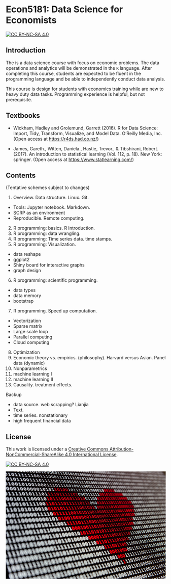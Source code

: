 # Econ5181: Data Science for Economists

[![CC BY-NC-SA 4.0][cc-by-nc-sa-shield]][cc-by-nc-sa]

## Introduction

The is a data science course with focus on economic problems. The data operations and analytics will be demonstrated in the `R` language.
After completing this course, students are expected to be fluent in the programming language and be able to independently conduct data
analysis.

This course is design for students with economics training while are new to heavy duty data tasks.
Programming experience is helpful, but not prerequisite.


## Textbooks

* Wickham, Hadley and Grolemund, Garrett (2016). R for Data Science: Import, Tidy, Transform, Visualize, and Model Data. O’Reilly Media, Inc. (Open access at https://r4ds.had.co.nz/)

* James, Gareth., Witten, Daniela., Hastie, Trevor., & Tibshirani, Robert. (2017). An introduction to statistical learning (Vol. 112, p. 18). New York: springer. (Open access at https://www.statlearning.com/)


## Contents

(Tentative schemes subject to changes)

1. Overview. Data structure. Linux. Git.
  * Tools: Jupyter notebook. Markdown.
  * SCRP as an environment
  * Reproducible.  Remote computing.
2. R programming: basics. R Introduction.
3. R programming: data wrangling.
4. R programming: Time series data. time stamps.
5. R programming: Visualization.
  * data reshape
  * ggplot2
  * Shiny board for interactive graphs
  * graph design
6. R programming: scientific programming.
  * data types
  * data memory
  * bootstrap
7. R programming. Speed up computation.
  * Vectorization
  * Sparse matrix
  * Large scale loop
  * Parallel computing
  * Cloud computing


8. Optimization
9. Economic theory vs. empirics. (philosophy). Harvard versus Asian. Panel data (dynamic)
10. Nonparametrics
11. machine learning I
12. machine learning II
13. Causality. treatment effects.


Backup
- data source. web scrapping? Lianjia
- Text.
- time series. nonstationary
- high frequent financial data


## License


This work is licensed under a
[Creative Commons Attribution-NonCommercial-ShareAlike 4.0 International License][cc-by-nc-sa].

[![CC BY-NC-SA 4.0][cc-by-nc-sa-image]][cc-by-nc-sa]

[cc-by-nc-sa]: http://creativecommons.org/licenses/by-nc-sa/4.0/
[cc-by-nc-sa-image]: https://licensebuttons.net/l/by-nc-sa/4.0/88x31.png
[cc-by-nc-sa-shield]: https://img.shields.io/badge/License-CC%20BY--NC--SA%204.0-lightgrey.svg


![heart](heart.jpg)
